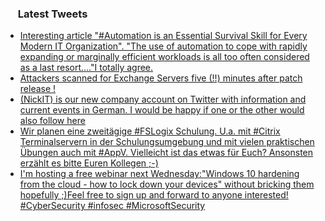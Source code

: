 <h3><a href="https://twitter.com/endi24"><img height=16 src="https://upload.wikimedia.org/wikipedia/sco/9/9f/Twitter_bird_logo_2012.svg"></a> Latest Tweets</h3>

<!-- BLOG-POST-LIST:START -->
- [Interesting article "#Automation is an Essential Survival Skill for Every Modern IT Organization". "The use of automation to cope with rapidly expanding or marginally efficient workloads is all too often considered as a last resort...."I totally agree.](https://rss.app/articles/cb4e791f6f6d729c074351566bd3a7c508111d6e373abbeacdc0951f8b8828d4f61eb1492ac7df6bfaa76d78d6150b9663d36ee9c0157b158c)
- [Attackers scanned for Exchange Servers five (!!) minutes after patch release !](https://rss.app/articles/cb4e791f6f6d729c074351566bd3a7c508111d6e1a31b6e890b6c809918773d2f150f40f60ddd969f3a66e7cdd160e9a63dc6ae1c1)
- [(NickIT) is our new company account on Twitter with information and current events in German. I would be happy if one or the other would also follow here](https://rss.app/articles/cb4e791f6f6d729c074351566bd3a7c508111d6e3136b1eaebec8115978b66d3eb10ab132a9c8f2cb6e1757cdc1d0a9460d168e6c61173118333c26182c1)
- [Wir planen eine zweitägige #FSLogix Schulung. U.a. mit #Citrix Terminalservern in der Schulungsumgebung und mit vielen praktischen Übungen auch mit #AppV. Vielleicht ist das etwas für Euch? Ansonsten erzählt es bitte Euren Kollegen ;-)](https://rss.app/articles/cb4e791f6f6d729c074351566bd3a7c508111d6e3136b1eaebec8115978b66d3eb10ab132a9c8f2cb6e1757cdc1d0a9566dc6ee3cb157e1d8b3ac76b87cb)
- [I'm hosting a free webinar next Wednesday:"Windows 10 hardening from the cloud - how to lock down your devices" without bricking them hopefully ;)Feel free to sign up and forward to anyone interested!  #CyberSecurity #infosec #MicrosoftSecurity](https://rss.app/articles/cb4e791f6f6d729c074351566bd3a7c508111d6e3918bdefc6ed951cca9573c6f60ab61368dbd76df5a66e75d6110e9661d161e6c01079)
<!-- BLOG-POST-LIST:END -->
